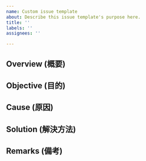 ```yaml
---
name: Custom issue template
about: Describe this issue template's purpose here.
title: ''
labels: ''
assignees: ''

---
```


## Overview (概要)

## Objective (目的)

## Cause (原因)

## Solution (解決方法)

## Remarks (備考)
